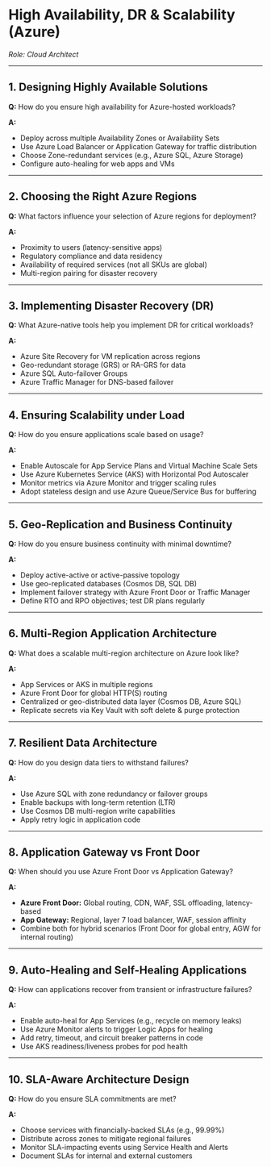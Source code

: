# High Availability, DR & Scalability (Azure)
*Role: Cloud Architect*

---

## 1. Designing Highly Available Solutions
**Q:** How do you ensure high availability for Azure-hosted workloads?

**A:**
- Deploy across multiple Availability Zones or Availability Sets
- Use Azure Load Balancer or Application Gateway for traffic distribution
- Choose Zone-redundant services (e.g., Azure SQL, Azure Storage)
- Configure auto-healing for web apps and VMs

---

## 2. Choosing the Right Azure Regions
**Q:** What factors influence your selection of Azure regions for deployment?

**A:**
- Proximity to users (latency-sensitive apps)
- Regulatory compliance and data residency
- Availability of required services (not all SKUs are global)
- Multi-region pairing for disaster recovery

---

## 3. Implementing Disaster Recovery (DR)
**Q:** What Azure-native tools help you implement DR for critical workloads?

**A:**
- Azure Site Recovery for VM replication across regions
- Geo-redundant storage (GRS) or RA-GRS for data
- Azure SQL Auto-failover Groups
- Azure Traffic Manager for DNS-based failover

---

## 4. Ensuring Scalability under Load
**Q:** How do you ensure applications scale based on usage?

**A:**
- Enable Autoscale for App Service Plans and Virtual Machine Scale Sets
- Use Azure Kubernetes Service (AKS) with Horizontal Pod Autoscaler
- Monitor metrics via Azure Monitor and trigger scaling rules
- Adopt stateless design and use Azure Queue/Service Bus for buffering

---

## 5. Geo-Replication and Business Continuity
**Q:** How do you ensure business continuity with minimal downtime?

**A:**
- Deploy active-active or active-passive topology
- Use geo-replicated databases (Cosmos DB, SQL DB)
- Implement failover strategy with Azure Front Door or Traffic Manager
- Define RTO and RPO objectives; test DR plans regularly

---

## 6. Multi-Region Application Architecture
**Q:** What does a scalable multi-region architecture on Azure look like?

**A:**
- App Services or AKS in multiple regions
- Azure Front Door for global HTTP(S) routing
- Centralized or geo-distributed data layer (Cosmos DB, Azure SQL)
- Replicate secrets via Key Vault with soft delete & purge protection

---

## 7. Resilient Data Architecture
**Q:** How do you design data tiers to withstand failures?

**A:**
- Use Azure SQL with zone redundancy or failover groups
- Enable backups with long-term retention (LTR)
- Use Cosmos DB multi-region write capabilities
- Apply retry logic in application code

---

## 8. Application Gateway vs Front Door
**Q:** When should you use Azure Front Door vs Application Gateway?

**A:**
- **Azure Front Door:** Global routing, CDN, WAF, SSL offloading, latency-based
- **App Gateway:** Regional, layer 7 load balancer, WAF, session affinity
- Combine both for hybrid scenarios (Front Door for global entry, AGW for internal routing)

---

## 9. Auto-Healing and Self-Healing Applications
**Q:** How can applications recover from transient or infrastructure failures?

**A:**
- Enable auto-heal for App Services (e.g., recycle on memory leaks)
- Use Azure Monitor alerts to trigger Logic Apps for healing
- Add retry, timeout, and circuit breaker patterns in code
- Use AKS readiness/liveness probes for pod health

---

## 10. SLA-Aware Architecture Design
**Q:** How do you ensure SLA commitments are met?

**A:**
- Choose services with financially-backed SLAs (e.g., 99.99%)
- Distribute across zones to mitigate regional failures
- Monitor SLA-impacting events using Service Health and Alerts
- Document SLAs for internal and external customers
